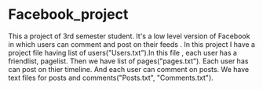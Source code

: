 # Facebook_project
This a project of 3rd semester student. It's a low level version of Facebook in which users can comment and post on their feeds .
In this project I have a project file having list of users("Users.txt").In this file , each user has a friendlist, pagelist. Then we have list of pages("pages.txt").
Each user has can post on thier timeline. And each user can comment on posts.
We have text files for posts and comments("Posts.txt", "Comments.txt").
